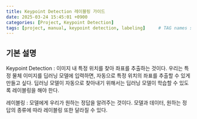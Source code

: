 ```yaml
---
title: Keypoint Detection 레이블링 가이드
date: 2025-03-24 15:45:01 +0900
categories: [Project, Keypoint Detection]
tags: [project, manual, keypoint detection, labeling]     # TAG names should always be lowercase
---
```


## 기본 설명

Keypoint Detection
: 이미지 내 특정 위치를 찾아 좌표를 추출하는 것이다.
우리는 특정 물체 이미지를 딥러닝 모델에 입력하면,
자동으로 특정 위치의 좌표를 추출할 수 있게 만들고 싶다.
딥러닝 모델이 자동으로 찾아내기 위해서는
딥러닝 모델이 학습할 수 있도록 레이블링을 해야 한다.

레이블링
: 모델에게 우리가 원하는 정답을 알려주는 것이다.
모델과 데이터, 원하는 정답의 종류에 따라 레이블링 또한 달라질 수 있다.





